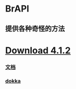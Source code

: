# BrAPI 

## 提供各种奇怪的方法 

# [Download 4.1.2](https://github.com/BryanSer/BrAPI/raw/master/BrAPI-Release-4.1.2-jar-with-dependencies.jar) 

### [文档](https://bryanser.github.io/BrAPI/JavaDoc/) 
### [dokka](gh-pages/-br-a-p-i/index.md)